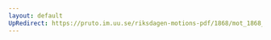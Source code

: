 ```yaml
---
layout: default
UpRedirect: https://pruto.im.uu.se/riksdagen-motions-pdf/1868/mot_1868__ak__140/mot_1868__ak__140-001.pdf
---
```

